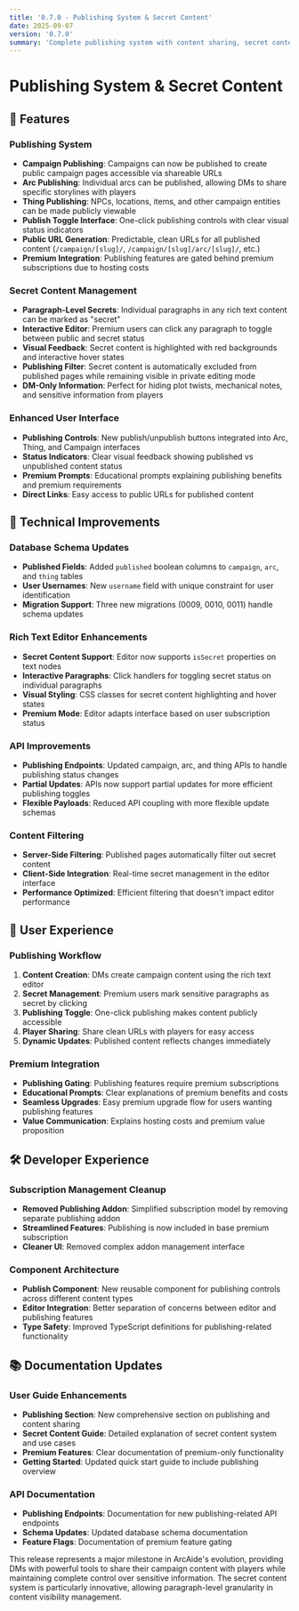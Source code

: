 ```yaml
---
title: '0.7.0 - Publishing System & Secret Content'
date: 2025-09-07
version: '0.7.0'
summary: 'Complete publishing system with content sharing, secret content management, and premium integration'
---
```


# Publishing System & Secret Content

## 🎉 Features

### Publishing System

- **Campaign Publishing**: Campaigns can now be published to create public campaign pages accessible via shareable URLs
- **Arc Publishing**: Individual arcs can be published, allowing DMs to share specific storylines with players
- **Thing Publishing**: NPCs, locations, items, and other campaign entities can be made publicly viewable
- **Publish Toggle Interface**: One-click publishing controls with clear visual status indicators
- **Public URL Generation**: Predictable, clean URLs for all published content (`/campaign/[slug]/`, `/campaign/[slug]/arc/[slug]/`, etc.)
- **Premium Integration**: Publishing features are gated behind premium subscriptions due to hosting costs

### Secret Content Management

- **Paragraph-Level Secrets**: Individual paragraphs in any rich text content can be marked as "secret"
- **Interactive Editor**: Premium users can click any paragraph to toggle between public and secret status
- **Visual Feedback**: Secret content is highlighted with red backgrounds and interactive hover states
- **Publishing Filter**: Secret content is automatically excluded from published pages while remaining visible in private editing mode
- **DM-Only Information**: Perfect for hiding plot twists, mechanical notes, and sensitive information from players

### Enhanced User Interface

- **Publishing Controls**: New publish/unpublish buttons integrated into Arc, Thing, and Campaign interfaces
- **Status Indicators**: Clear visual feedback showing published vs unpublished content status
- **Premium Prompts**: Educational prompts explaining publishing benefits and premium requirements
- **Direct Links**: Easy access to public URLs for published content

## 🔧 Technical Improvements

### Database Schema Updates

- **Published Fields**: Added `published` boolean columns to `campaign`, `arc`, and `thing` tables
- **User Usernames**: New `username` field with unique constraint for user identification
- **Migration Support**: Three new migrations (0009, 0010, 0011) handle schema updates

### Rich Text Editor Enhancements

- **Secret Content Support**: Editor now supports `isSecret` properties on text nodes
- **Interactive Paragraphs**: Click handlers for toggling secret status on individual paragraphs
- **Visual Styling**: CSS classes for secret content highlighting and hover states
- **Premium Mode**: Editor adapts interface based on user subscription status

### API Improvements

- **Publishing Endpoints**: Updated campaign, arc, and thing APIs to handle publishing status changes
- **Partial Updates**: APIs now support partial updates for more efficient publishing toggles
- **Flexible Payloads**: Reduced API coupling with more flexible update schemas

### Content Filtering

- **Server-Side Filtering**: Published pages automatically filter out secret content
- **Client-Side Integration**: Real-time secret management in the editor interface
- **Performance Optimized**: Efficient filtering that doesn't impact editor performance

## 🎨 User Experience

### Publishing Workflow

1. **Content Creation**: DMs create campaign content using the rich text editor
2. **Secret Management**: Premium users mark sensitive paragraphs as secret by clicking
3. **Publishing Toggle**: One-click publishing makes content publicly accessible
4. **Player Sharing**: Share clean URLs with players for easy access
5. **Dynamic Updates**: Published content reflects changes immediately

### Premium Integration

- **Publishing Gating**: Publishing features require premium subscriptions
- **Educational Prompts**: Clear explanations of premium benefits and costs
- **Seamless Upgrades**: Easy premium upgrade flow for users wanting publishing features
- **Value Communication**: Explains hosting costs and premium value proposition

## 🛠️ Developer Experience

### Subscription Management Cleanup

- **Removed Publishing Addon**: Simplified subscription model by removing separate publishing addon
- **Streamlined Features**: Publishing is now included in base premium subscription
- **Cleaner UI**: Removed complex addon management interface

### Component Architecture

- **Publish Component**: New reusable component for publishing controls across different content types
- **Editor Integration**: Better separation of concerns between editor and publishing features
- **Type Safety**: Improved TypeScript definitions for publishing-related functionality

## 📚 Documentation Updates

### User Guide Enhancements

- **Publishing Section**: New comprehensive section on publishing and content sharing
- **Secret Content Guide**: Detailed explanation of secret content system and use cases
- **Premium Features**: Clear documentation of premium-only functionality
- **Getting Started**: Updated quick start guide to include publishing overview

### API Documentation

- **Publishing Endpoints**: Documentation for new publishing-related API endpoints
- **Schema Updates**: Updated database schema documentation
- **Feature Flags**: Documentation of premium feature gating

This release represents a major milestone in ArcAide's evolution, providing DMs with powerful tools to share their campaign content with players while maintaining complete control over sensitive information. The secret content system is particularly innovative, allowing paragraph-level granularity in content visibility management.
